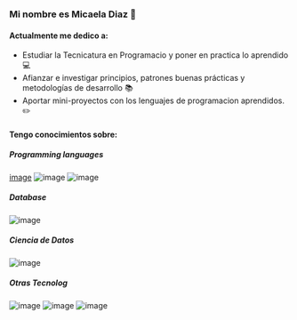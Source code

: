  ### Mi nombre es Micaela Diaz 👋 
 #### Actualmente me dedico a: 
- Estudiar la Tecnicatura en Programacio y poner en practica  lo aprendido💻
- Afianzar e investigar principios, patrones buenas prácticas y metodologías de desarrollo 📚   
- Aportar  mini-proyectos  con los lenguajes de programacion aprendidos. ✏️
 #### Tengo conocimientos sobre:
 
##### Programming languages   
[image](https://user-images.githubusercontent.com/72576818/205154479-bade68df-b907-4480-88d2-7042ed706dd5.png) 
![image](https://user-images.githubusercontent.com/72576818/205154643-6bae44ad-83ba-42c5-9c7e-9e6cbfc780c5.png) 
![image](https://user-images.githubusercontent.com/72576818/205154806-dd6b6064-1be4-4cf4-85ba-3061136a915a.png) 
   
##### Database 
![image](https://user-images.githubusercontent.com/72576818/205155095-1256c1d3-fabf-4257-b2f6-a21d63d53ae6.png)  
 

##### Ciencia de Datos 
![image](https://user-images.githubusercontent.com/72576818/205155202-953b35f6-68ba-4126-a06a-555c368a3a40.png) 
 
##### Otras Tecnolog
![image](https://user-images.githubusercontent.com/72576818/205155302-c294a9f6-b0ca-4be1-8912-171bb010f654.png)
![image](https://user-images.githubusercontent.com/72576818/205155374-4974be2f-7557-4f61-a8bd-3f9c2c20c47a.png)
![image](https://user-images.githubusercontent.com/72576818/205155441-0bfe64e8-0af7-4d22-899d-eceef031d73b.png)
